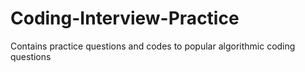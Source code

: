 # Coding-Interview-Practice
Contains practice questions and codes to popular algorithmic coding questions
